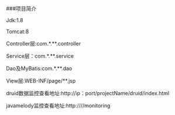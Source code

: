 ###项目简介

Jdk:1.8

Tomcat:8

Controller层:com.\*.\*\*.controller

Service层：com.\*.\*\*.service

Dao及MyBatis:com.\*.\*\*.dao

View层:WEB-INF/page/\*\*.jsp

druid数据监控查看地址:http://ip：port/projectName/druid/index.html

javamelody监控查看地址:http://<host>/<context>/monitoring

